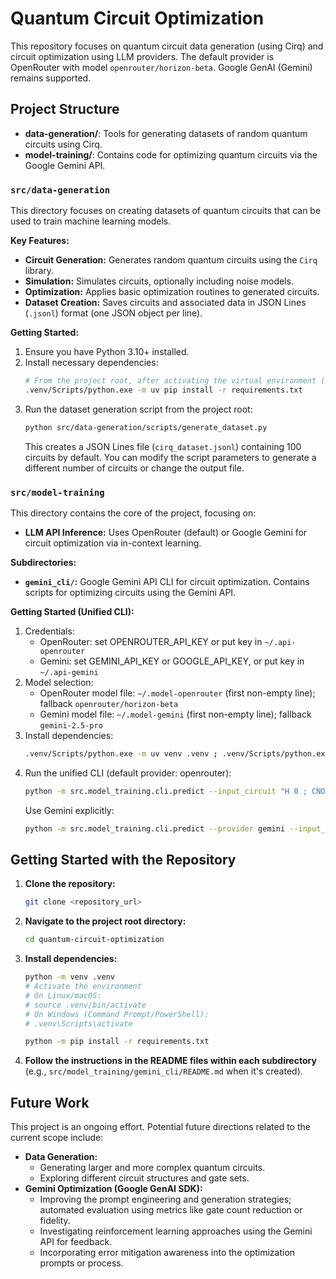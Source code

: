 # Quantum Circuit Optimization

This repository focuses on quantum circuit data generation (using Cirq) and circuit optimization using LLM providers. The default provider is OpenRouter with model `openrouter/horizon-beta`. Google GenAI (Gemini) remains supported.

## Project Structure

- **data-generation/**: Tools for generating datasets of random quantum circuits using Cirq.
- **model-training/**: Contains code for optimizing quantum circuits via the Google Gemini API.

### `src/data-generation`

This directory focuses on creating datasets of quantum circuits that can be used to train machine learning models.

**Key Features:**

*   **Circuit Generation:** Generates random quantum circuits using the `Cirq` library.
*   **Simulation:** Simulates circuits, optionally including noise models.
*   **Optimization:** Applies basic optimization routines to generated circuits.
*   **Dataset Creation:** Saves circuits and associated data in JSON Lines (`.jsonl`) format (one JSON object per line).

**Getting Started:**

1. Ensure you have Python 3.10+ installed.
2. Install necessary dependencies:
    ```bash
    # From the project root, after activating the virtual environment (see main Getting Started below)
    .venv/Scripts/python.exe -m uv pip install -r requirements.txt
    ```
3. Run the dataset generation script from the project root:
    ```bash
    python src/data-generation/scripts/generate_dataset.py
    ```
    This creates a JSON Lines file (`cirq_dataset.jsonl`) containing 100 circuits by default. You can modify the script parameters to generate a different number of circuits or change the output file.

### `src/model-training`

This directory contains the core of the project, focusing on:
*   **LLM API Inference:** Uses OpenRouter (default) or Google Gemini for circuit optimization via in-context learning.

**Subdirectories:**

*   **`gemini_cli/`:** Google Gemini API CLI for circuit optimization. Contains scripts for optimizing circuits using the Gemini API.

**Getting Started (Unified CLI):**

1. Credentials:
   - OpenRouter: set OPENROUTER_API_KEY or put key in `~/.api-openrouter`
   - Gemini: set GEMINI_API_KEY or GOOGLE_API_KEY, or put key in `~/.api-gemini`
2. Model selection:
   - OpenRouter model file: `~/.model-openrouter` (first non-empty line); fallback `openrouter/horizon-beta`
   - Gemini model file: `~/.model-gemini` (first non-empty line); fallback `gemini-2.5-pro`
3. Install dependencies:
   ```bash
   .venv/Scripts/python.exe -m uv venv .venv ; .venv/Scripts/python.exe -m ensurepip ; .venv/Scripts/python.exe -m pip install uv ; .venv/Scripts/python.exe -m uv pip install -r requirements.txt
   ```
4. Run the unified CLI (default provider: openrouter):
   ```bash
   python -m src.model_training.cli.predict --input_circuit "H 0 ; CNOT 0 1 ; H 0"
   ```
   Use Gemini explicitly:
   ```bash
   python -m src.model_training.cli.predict --provider gemini --input_circuit "H 0 ; CNOT 0 1 ; H 0"
   ```

## Getting Started with the Repository

1. **Clone the repository:**
    ```bash
    git clone <repository_url>
    ```
2. **Navigate to the project root directory:**
    ```bash
    cd quantum-circuit-optimization
    ```
3. **Install dependencies:**
    ```bash
    python -m venv .venv
    # Activate the environment
    # On Linux/macOS:
    # source .venv/bin/activate
    # On Windows (Command Prompt/PowerShell):
    # .venv\Scripts\activate

    python -m pip install -r requirements.txt 
    ```
4. **Follow the instructions in the README files within each subdirectory** (e.g., `src/model_training/gemini_cli/README.md` when it's created).

## Future Work

This project is an ongoing effort. Potential future directions related to the current scope include:

*   **Data Generation:**
    *   Generating larger and more complex quantum circuits.
    *   Exploring different circuit structures and gate sets.
*   **Gemini Optimization (Google GenAI SDK):**
    *   Improving the prompt engineering and generation strategies; automated evaluation using metrics like gate count reduction or fidelity.
    *   Investigating reinforcement learning approaches using the Gemini API for feedback.
    *   Incorporating error mitigation awareness into the optimization prompts or process.
